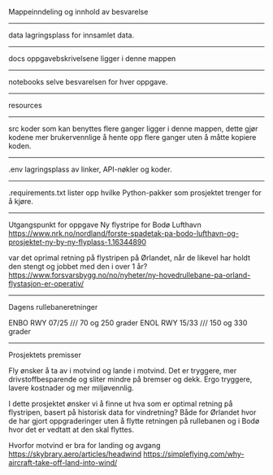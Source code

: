 Mappeinndeling og innhold av besvarelse

---

data
lagringsplass for innsamlet data.

---
docs
oppgavebskrivelsene ligger i denne mappen

---

notebooks
selve besvarelsen for hver oppgave.

---

resources

---

src
koder som kan benyttes flere ganger ligger i denne mappen, dette gjør kodene mer brukervennlige å hente opp flere ganger uten å måtte kopiere koden.

---

.env
lagringsplass av linker, API-nøkler og koder.

---

.requirements.txt
lister opp hvilke Python-pakker som prosjektet trenger for å kjøre.

---

Utgangspunkt for oppgave
Ny flystripe for Bodø Lufthavn
https://www.nrk.no/nordland/forste-spadetak-pa-bodo-lufthavn-og-prosjektet-ny-by-ny-flyplass-1.16344890

var det oprimal retning på flystripen på Ørlandet, når de likevel har holdt den stengt og jobbet med den i over 1 år?
https://www.forsvarsbygg.no/no/nyheter/ny-hovedrullebane-pa-orland-flystasjon-er-operativ/

---
Dagens rullebaneretninger

ENBO RWY 07/25 /// 70 og 250 grader
ENOL RWY 15/33 /// 150 og 330 grader

---
Prosjektets premisser

Fly ønsker å ta av i motvind og lande i motvind. Det er tryggere, mer drivstoffbesparende og sliter mindre på bremser og dekk. Ergo tryggere, lavere kostnader og mer miljøvennlig.

I dette prosjektet ønsker vi å finne ut hva som er optimal retning på flystripen, basert på historisk data for vindretning? Både for Ørlandet hvor de har gjort oppgraderinger uten å flytte retningen på rullebanen og i Bodø hvor det er vedtatt at den skal flyttes.

Hvorfor motvind er bra for landing og avgang 
https://skybrary.aero/articles/headwind
https://simpleflying.com/why-aircraft-take-off-land-into-wind/
